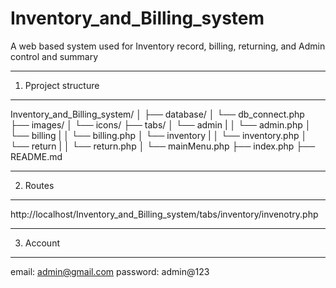 Inventory_and_Billing_system
===================

A web based system used for Inventory record, billing, returning, and Admin control and summary

---------------------------------------------------------
1. Pproject structure
---------------------------------------------------------
Inventory_and_Billing_system/
│
├── database/
│   └── db_connect.php
├── images/
│   └── icons/
├── tabs/
│   └── admin
|   │   └── admin.php
│   └── billing
|   │   └── billing.php
│   └── inventory
|   │   └── inventory.php
│   └── return
|   │   └── return.php
│   └── mainMenu.php
├── index.php
├── README.md

--------------------------------------------------------
2. Routes
--------------------------------------------------------
http://localhost/Inventory_and_Billing_system/tabs/inventory/invenotry.php

--------------------------------------------------------
3. Account
--------------------------------------------------------
email: admin@gmail.com
password: admin@123